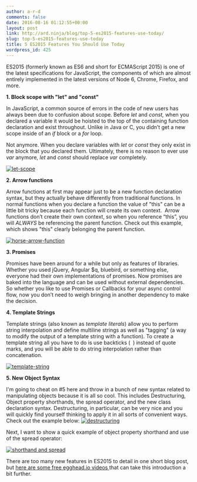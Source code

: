 ```yaml
---
author: a-r-d
comments: false
date: 2016-08-16 01:12:55+00:00
layout: post
link: http://ard.ninja/blog/top-5-es2015-features-use-today/
slug: top-5-es2015-features-use-today
title: 5 ES2015 Features You Should Use Today
wordpress_id: 425
---
```


ES2015 (formerly known as ES6 and short for ECMAScript 2015) is one of the latest specifications for JavaScript, the components of which are almost entirely implemented in the latest versions of Node 6, Chrome, Firefox, and more.



**1. Block scope with "let" and "const"**

In JavaScript, a common source of errors in the code of new users has always been due to confusion about scope. Before _let_ and _const,_ when you declared a variable it would be hoisted to the top of the containing function declaration and exist throughout. Unlike in Java or C, you didn’t get a new scope inside of an _if_ block or a _for_ loop.

Not anymore. When you declare variables with _let_ or _const_ they only exist in the block that you declared them. Ultimately, there is no reason to ever use _var_ anymore, _let_ and _const_ should replace _var_ completely.

[![let-scope](http://ard.ninja/blog/wp-content/uploads/2016/08/let-scope-300x102.png)](http://ard.ninja/blog/wp-content/uploads/2016/08/let-scope.png)

**2. Arrow functions**

Arrow functions at first may appear just to be a new function declaration syntax, but they actually behave differently from traditional functions. In normal functions when you declare a function the value of "this" can be a little bit tricky because each function will create its own context.  Arrow functions don’t create their own context, so when you reference “this”, you will _ALWAYS_ be referencing the parent function. Check out this example, which shows "this" clearly belonging the parent function.

[
](http://ard.ninja/blog/wp-content/uploads/2016/08/let-scope.png)[![horse-arrow-function](http://ard.ninja/blog/wp-content/uploads/2016/08/horse-arrow-function-300x94.png)](http://ard.ninja/blog/wp-content/uploads/2016/08/horse-arrow-function.png)

**3. Promises**

Promises have been around for a while but only as features of libraries. Whether you used jQuery, Angular $q, bluebird, or something else, everyone had their own implementations of promises. Now promises are baked into the language and can be used without external dependencies. So whether you like to use Promises or Callbacks for your async control flow, now you don’t need to weigh bringing in another dependency to make the decision.



**4. Template Strings**

Template strings (also known as _template literals_) allow you to perform string interpolation and define multiline strings as well as "tagging" (a way to modify the output of a template string with a function). To create a template string all you have to do is use backticks (` `) instead of quote marks, and you will be able to do string interpolation rather than concatenation.

[![template-string](http://ard.ninja/blog/wp-content/uploads/2016/08/template-string-300x44.png)](http://ard.ninja/blog/wp-content/uploads/2016/08/template-string.png)

**5. New Object Syntax**

I'm going to cheat on #5 here and throw in a bunch of new syntax related to manipulating objects because it is all so cool. This includes Destructuring, Object property shorthands, the spread operator, and the new class declaration syntax. Destructuring, in particular, can be very nice and you will quickly find yourself thinking to apply it in all sorts of convenient ways. Check out the example below:
[![destructuring](http://ard.ninja/blog/wp-content/uploads/2016/08/destructuring-300x156.png)](http://ard.ninja/blog/wp-content/uploads/2016/08/destructuring.png)

Next, I want to show a quick example of object property shorthand and use of the spread operator:

[![shorthand and spread](http://ard.ninja/blog/wp-content/uploads/2016/08/shorthand-and-spread-300x88.png)](http://ard.ninja/blog/wp-content/uploads/2016/08/shorthand-and-spread.png)



There are too many new features in ES2015 to detail in one short blog post, but [here are some free egghead.io videos ](https://egghead.io/courses/learn-es6-ecmascript-2015)that can take this introduction a bit further.
